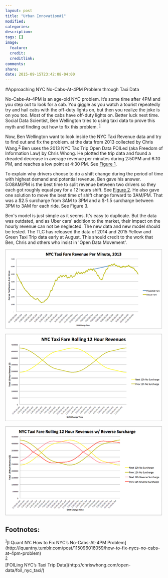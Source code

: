 ```yaml
---
layout: post
title: "Urban Innovation#1"
modified:
categories: 
description:
tags: []
image:
  feature:
  credit:
  creditlink:
comments:
share:
date: 2015-09-15T23:42:08-04:00
---
```

#Approaching NYC No-Cabs-At-4PM Problem through Taxi Data

No-Cabs-At-4PM is an age-old NYC problem. It’s some time after 4PM and you step out to look for a cab. You giggle as you watch a tourist repeatedly try and hail cabs with the off-duty lights on, but then you realize the joke is on you too. Most of the cabs have off-duty lights on. Better luck next time. Social Data Scientist, Ben Wellington tries to using taxi data to prove this myth and finding out how to fix this problem. <sup><a id="fnr.1" class="footref" href="#fn.1">1</a></sup>

Now, Ben Wellington want to look inside the NYC Taxi Revenue data and try to find out and fix the problem. at the data from 2013 collected by Chris Wang.<sup><a id="fnr.2" class="footref" href="#fn.2">2</a></sup> Ben uses the 2013 NYC Tax Trip Open Data FOILed (aka Freedom of Information Law) by Chris Whong. He plotted the trip data and found a dreaded decrease in average revenue per minutes during 2:50PM and 6:10 PM, and reaches a low point at 4:30 PM. See [Figure 1](#orgparagraph1).

To explain why drivers choose to do a shift change during the period of time with highest demand and potential revenue, Ben gave his answer. 5:08AM/PM is the best time to split revenue between two drivers so they each got roughly equal pay for a 12 hours shift. See [Figure 2](#orgparagraph2). He also gave one solution to move the best time of shift change forward to 3AM/PM. That was a $2.5 surcharge from 3AM to 3PM and a $-1.5 surcharge between 3PM to 3AM for each ride. See Figure 3. 

Ben's model is just simple as it seems. It's easy to duplicate. But the data was outdated, and as Uber cars' addition to the market, their impact on the hourly revenue can not be neglected. The new data and new model should be tested. The TLC has released the data of 2014 and 2015 Yellow and Green Taxi Trip data early at August. This should credit to the work that Ben, Chris and others who insist in 'Open Data Movement'.

![img](/images/average_revenue.png "Hourly Average Revenue")

![img](/images/12_hour_revenue.png "12 Hour Revenue")

![img](/images/12_hour_revenue_with_surcharge.png "12 Hour Revenue with surcharge")

<div id="footnotes">
<h2 class="footnotes">Footnotes: </h2>
<div id="text-footnotes">

<div class="footdef"><sup><a id="fn.1" class="footnum" href="#fnr.1">1</a></sup>[I Quant NY: How to Fix NYC’s No-Cabs-At-4PM Problem](http://iquantny.tumblr.com/post/115096016059/how-to-fix-nycs-no-cabs-at-4pm-problem)</div>

<div class="footdef"><sup><a id="fn.2" class="footnum" href="#fnr.2">2</a></sup>
</div>
[FOILing NYC’s Taxi Trip Data](http://chriswhong.com/open-data/foil_nyc_taxi/)



</div>
</div>